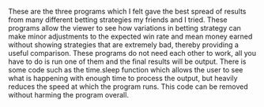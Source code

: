 These are the three programs which I felt gave the best spread of results from many different betting strategies my friends and I tried.
These programs allow the viewer to see how variations in betting strategy can make minor adjustments to the expected win rate and mean money earned without showing strategies that are extremely bad, thereby providing a useful comparison.
These programs do not need each other to work, all you have to do is run one of them and the final results will be output.
There is some code such as the time.sleep function which allows the user to see what is happening with enough time to process the output, but heavily reduces the speed at which the program runs.
This code can be removed without harming the program overall.

